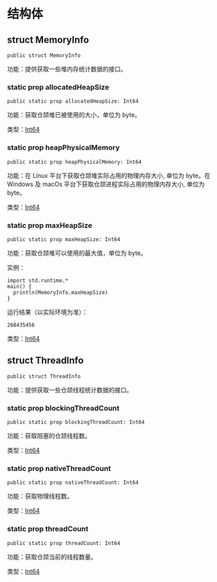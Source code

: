# 结构体

## struct MemoryInfo

```cangjie
public struct MemoryInfo
```

功能：提供获取一些堆内存统计数据的接口。

### static prop allocatedHeapSize

```cangjie
public static prop allocatedHeapSize: Int64
```

功能：获取仓颉堆已被使用的大小，单位为 byte。

类型：[Int64](../../core/core_package_api/core_package_intrinsics.md#int64)

### static prop heapPhysicalMemory

```cangjie
public static prop heapPhysicalMemory: Int64
```

功能：在 Linux 平台下获取仓颉堆实际占用的物理内存大小, 单位为 byte。在 Windows 及 macOs 平台下获取仓颉进程实际占用的物理内存大小, 单位为 byte。


类型：[Int64](../../core/core_package_api/core_package_intrinsics.md#int64)

### static prop maxHeapSize

```cangjie
public static prop maxHeapSize: Int64
```

功能：获取仓颉堆可以使用的最大值，单位为 byte。

实例：

```cangjie
import std.runtime.*
main() {
  println(MemoryInfo.maxHeapSize)
}
```

运行结果（以实际环境为准）：

```text
268435456
```

类型：[Int64](../../core/core_package_api/core_package_intrinsics.md#int64)

## struct ThreadInfo

```cangjie
public struct ThreadInfo
```

功能：提供获取一些仓颉线程统计数据的接口。

### static prop blockingThreadCount

```cangjie
public static prop blockingThreadCount: Int64
```

功能：获取阻塞的仓颉线程数。

类型：[Int64](../../core/core_package_api/core_package_intrinsics.md#int64)

### static prop nativeThreadCount

```cangjie
public static prop nativeThreadCount: Int64
```

功能：获取物理线程数。

类型：[Int64](../../core/core_package_api/core_package_intrinsics.md#int64)

### static prop threadCount

```cangjie
public static prop threadCount: Int64
```

功能：获取仓颉当前的线程数量。

类型：[Int64](../../core/core_package_api/core_package_intrinsics.md#int64)
